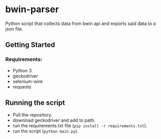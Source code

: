 # bwin-parser
Python script that collects data from bwin api and exports said data to a json file.

## Getting Started
### Requirements:
- Python 3
- geckodriver
- selenium-wire
- requests

## Running the script
- Pull the repository.
- download geckodriver and add to path.
- run the requirements.txt file (`pip install -r requirements.txt`).
- run the script (`python main.py`).
